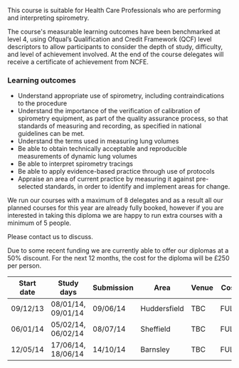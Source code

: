 This course is suitable for Health Care Professionals who are performing and interpreting spirometry.

The course's measurable learning outcomes have been benchmarked at level 4, using Ofqual’s Qualification and Credit Framework (QCF) level descriptors to allow participants to consider the depth of study, difficulty, and level of achievement involved. At the end of the course delegates will receive a certificate of achievement from NCFE.

### Learning outcomes

* Understand appropriate use of spirometry, including contraindications to the procedure
* Understand the importance of the verification of calibration of spirometry equipment, as part of the quality assurance    process, so that standards of measuring and recording, as specified in national guidelines can be met.
* Understand the terms used in measuring lung volumes
* Be able to obtain technically acceptable and reproducible measurements of dynamic lung volumes
* Be able to interpret spirometry tracings
* Be able to apply evidence-based practice through use of protocols
* Appraise an area of current practice by measuring it against pre-selected standards, in order to identify and implement   areas for change.

We run our courses with a maximum of 8 delegates and as a result all our planned courses for this year are already fully booked, however if you are interested in taking this diploma we are happy to run extra courses with a minimum of 5 people.

Please contact us to discuss.

Due to some recent funding we are currently able to offer our diplomas at a 50% discount. For the next 12 months, the cost for the diploma will be £250 per person.


| Start date | Study days         | Submission | Area          | Venue | Cost  |
| -----------|--------------------|------------|---------------|-------|-------|
| 09/12/13   | 08/01/14, 09/01/14 | 09/06/14   | Huddersfield  | TBC   | FULL  |
| 06/01/14   | 05/02/14, 06/02/14 | 08/07/14   | Sheffield     | TBC   | FULL  |
| 12/05/14   | 17/06/14, 18/06/14 | 14/10/14   | Barnsley      | TBC   | FULL  |


